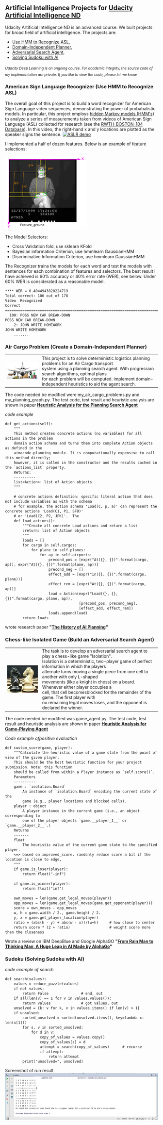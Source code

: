 ## Artificial Intelligence Projects for [Udacity Artificial Intelligence ND](https://www.udacity.com/course/artificial-intelligence-nanodegree--nd889)

Udacity Artificial Intelligence ND is an advanced course. We built projects for broad field of artificial intelligence. The projects are:
* [Use HMM to Recognize ASL](#asl), 
* [Domain-Independent Planner](#planning), 
* [Adversarial Search Agent](#minmax), 
* [Solving Sudoku with AI](#sudoku)

<sub>*Udacity Deep Learning is an ongoing course. For academic integrity, the source code of my implementation are private. If you like to view the code, please let me know.*</sub>

<a id='asl'></a>
### American Sign Language Recognizer (Use HMM to Recognize ASL)
The overall goal of this project is to build a word recognizer for American Sign Language video sequences, demonstrating the power of probabalistic models.  In particular, this project employs  [hidden Markov models (HMM's)](https://en.wikipedia.org/wiki/Hidden_Markov_model) to analyze a series of measurements taken from videos of American Sign Language (ASL) collected for research (see the [RWTH-BOSTON-104 Database](http://www-i6.informatik.rwth-aachen.de/~dreuw/database-rwth-boston-104.php)).  In this video, the right-hand x and y locations are plotted as the speaker signs the sentence.
[![ASLR demo](http://www-i6.informatik.rwth-aachen.de/~dreuw/images/demosample.png)](https://drive.google.com/open?id=0B_5qGuFe-wbhUXRuVnNZVnMtam8)

I implemented a half of dozen features. Below is an example of feature selections:

![](images/ASLDemo.png)

The Model Selectors: 
* Cross Validation fold, use sklearn KFold 
* Bayesian information Criterion, use hmmlearn GaussianHMM 
* Discriminative Information Criterion, use hmmlearn GaussianHMM 

The Recognizer trains the models for each word and test the models with sentences for each combination of features and selectors. The best result I have achieved is 60% accuracy or 40% error rate (WER), see below. Under 60% WER is considerated as a reasonable model.  

``` 
**** WER = 0.4044943820224719
Total correct: 106 out of 178
Video  Recognized                                                    Correct
=====================================================================================================
  100: POSS NEW CAR BREAK-DOWN                                       POSS NEW CAR BREAK-DOWN
    2: JOHN WRITE HOMEWORK                                           JOHN WRITE HOMEWORK
    .......
```

<a id='planning'></a>
### Air Cargo Problem (Create a Domain-Independent Planner)

|  |  |
|:-------:|:----------|
| ![](images/cargo.jpg) | This project is to solve deterministic logistics planning problems for an Air Cargo transport<br> system using a planning search agent. With progression search algorithms, optimal plans<br> for each problem will be computed. implement domain-independent heuristics to aid the agent search.

The code needed be modified were my_air_cargo_problems.py and my_planning_graph.py. The test code, test result and heuristic analysis are shown in paper __[Heuristic Analysis for the Planning Search Agent](https://drive.google.com/open?id=1dZzBZM9w-8cmJxprcO-IAgS1V_JDeEiO7AZCjXkEXak)__

*code example*
```
def get_actions(self):
    """
    This method creates concrete actions (no variables) for all actions in the problem
    domain action schema and turns them into complete Action objects as defined in the
    aimacode.planning module. It is computationally expensive to call this method directly;
    however, it is called in the constructor and the results cached in the `actions_list` property.
    Returns:
    ----------
    list<Action>: list of Action objects
    """

    # concrete actions definition: specific literal action that does not include variables as with the schema
    # for example, the action schema 'Load(c, p, a)' can represent the concrete actions 'Load(C1, P1, SFO)'
    # or 'Load(C2, P2, JFK)'.  The
    def load_actions():
        """Create all concrete Load actions and return a list
        :return: list of Action objects
        """
        loads = []
        for cargo in self.cargos:
            for plane in self.planes:
                for ap in self.airports:
                    precond_pos = [expr("At({}, {})".format(cargo, ap)), expr("At({}, {})".format(plane, ap))]
                    precond_neg = []
                    effect_add = [expr("In({}, {})".format(cargo, plane))]
                    effect_rem = [expr("At({}, {})".format(cargo, ap))]
                    load = Action(expr("Load({}, {}, {})".format(cargo, plane, ap)),
                                  [precond_pos, precond_neg],
                                  [effect_add, effect_rem])
                    loads.append(load)
        return loads
```

wrote research paper __"[The History of AI Planning](https://drive.google.com/open?id=1KglOWcA0A5OVquWRGrnCtiQzlffe38M86VGfOBNKMSI)"__

<a id='minmax'></a>
### Chess-like Isolated Game (Build an Adversarial Search Agent) 

|  |  |
|:-------:|:----------|
| ![](images/knights.jpg) | The task is to develop an adversarial search agent to play a chess-like game "Isolation".<br>Isolation is a deterministic, two-player game of perfect information in which the players <br>alternate turns moving a single piece from one cell to another with only L-shaped<br> movements (like a knight in chess) on a board. Whenever either player occupies a <br>cell, that cell becomesblocked for the remainder of the game. The first player with<br> no remaining legal moves loses, and the opponent is declared the winner. |

The code needed be modified was game_agent.py. The test code, test result and heuristic analysis are shown in paper __[Heuristic Analysis for Game-Playing Agent](https://drive.google.com/open?id=17CtG2893zjYQYkXrKjg-5RZFnVQE1XdL970DZF1O48Q)__

*Code example ofpositive evaluation*
```
def custom_score(game, player):
    """Calculate the heuristic value of a game state from the point of view of the given player.
    This should be the best heuristic function for your project submission. Note: this function 
    should be called from within a Player instance as `self.score()`.
    Parameters
    ----------
    game : `isolation.Board`
        An instance of `isolation.Board` encoding the current state of the
        game (e.g., player locations and blocked cells).
    player : object
        A player instance in the current game (i.e., an object corresponding to
        one of the player objects `game.__player_1__` or `game.__player_2__`.)
    Returns
    -------
    float
        The heuristic value of the current game state to the specified player.
    <=> based on improved_score. randonly reduce score a bit if the location is close to edge,  
    """
    if game.is_loser(player):
        return float("-inf")

    if game.is_winner(player):
        return float("inf")

    own_moves = len(game.get_legal_moves(player))
    opp_moves = len(game.get_legal_moves(game.get_opponent(player)))
    score = own_moves - opp_moves
    w, h = game.width / 2., game.height / 2.
    y, x = game.get_player_location(player)
    ratio = (abs(h - y) + abs(w - x))/(w+h)     # how close to center
    return score * (2 + ratio)                  # weight score more than the closeness    
```

Wrote a review on IBM DeepBlue and Google AlphaGO __"[From Rain Man to Thinking Man, A Huge Leap in AI Made by AlphaGo](https://drive.google.com/open?id=1VhK4Ip0_Q5D2tqDTFlrDPc2B-ULn1vK_3pHOWrZ2j_o)"__

<a id='sudoku'></a>
### Sudoku (Solving Sudoku with AI)

*code example of search*
```
def search(values):
    values = reduce_puzzle(values)
    if not values:
        return False               # end, out
    if all(len(v) == 1 for v in values.values()):
        return values              # got values, out
    unsolved = {k: v for k, v in values.items() if len(v) > 1}
    if unsolved:
        sorted_unsolved = sorted(unsolved.items(), key=lambda x: len(x[1]))
        for s, v in sorted_unsolved:
            for d in v:
                copy_of_values = values.copy()
                copy_of_values[s] = d
                attempt = search(copy_of_values)      # recurse
                if attempt:
                    return attempt
        print("unsolved=", unsolved)
```

Screenshot of run result
![](images/sudoku.jpg)
